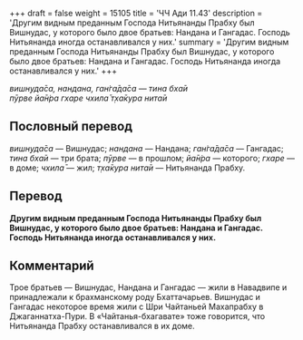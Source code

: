 +++
draft = false
weight = 15105
title = 'ЧЧ Ади 11.43'
description = 'Другим видным преданным Господа Нитьянанды Прабху был Вишнудас, у которого было двое братьев: Нандана и Гангадас. Господь Нитьянанда иногда останавливался у них.'
summary = 'Другим видным преданным Господа Нитьянанды Прабху был Вишнудас, у которого было двое братьев: Нандана и Гангадас. Господь Нитьянанда иногда останавливался у них.'
+++

_вишн̣уда̄са, нандана, ган̇га̄да̄са — тина бха̄и  
пӯрве йа̄н̇ра гхаре чхила̄ т̣ха̄кура нита̄и_

## Пословный перевод

_вишн̣уда̄са_ — Вишнудас; _нандана_ — Нандана; _ган̇га̄да̄са_ — Гангадас; _тина_ _бха̄и_ — три брата; _пӯрве_ — в прошлом; _йа̄н̇ра_ — которого; _гхаре_ — в доме; _чхила̄_ — жил; _т̣ха̄кура_ _нита̄и_ — Нитьянанда Прабху.

## Перевод

**Другим видным преданным Господа Нитьянанды Прабху был Вишнудас, у которого было двое братьев: Нандана и Гангадас. Господь Нитьянанда иногда останавливался у них.**

## Комментарий

Трое братьев — Вишнудас, Нандана и Гангадас — жили в Навадвипе и принадлежали к брахманскому роду Бхаттачарьев. Вишнудас и Гангадас некоторое время жили с Шри Чайтаньей Махапрабху в Джаганнатха-Пури. В «Чайтанья-бхагавате» тоже говорится, что Нитьянанда Прабху останавливался в их доме.
